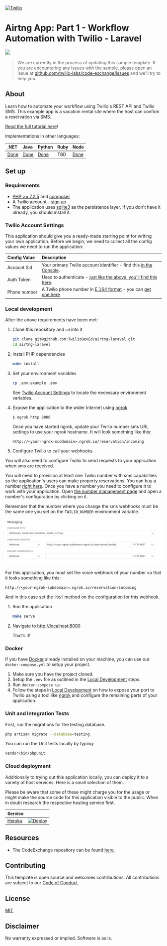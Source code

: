 <a  href="https://www.twilio.com">
<img  src="https://static0.twilio.com/marketing/bundles/marketing/img/logos/wordmark-red.svg"  alt="Twilio"  width="250"  />
</a>

# Airtng App: Part 1 - Workflow Automation with Twilio - Laravel

![](https://github.com/TwilioDevEd/airtng-laravel/workflows/Laravel/badge.svg)

> We are currently in the process of updating this sample template. If you are encountering any issues with the sample, please open an issue at [github.com/twilio-labs/code-exchange/issues](https://github.com/twilio-labs/code-exchange/issues) and we'll try to help you.

## About

Learn how to automate your workflow using Twilio's REST API and Twilio SMS. This example app is a vacation rental site where the host can confirm a reservation via SMS.

[Read the full tutorial here](https://www.twilio.com/docs/tutorials/walkthrough/workflow-automation/php/laravel)!

  Implementations in other languages:

| .NET | Java | Python | Ruby | Node |
| :--- | :--- | :----- | :-- | :--- |
| [Done](https://github.com/TwilioDevEd/airtng-csharp-dotnet-core)  | [Done](https://github.com/TwilioDevEd/airtng-servlets)  | [Done](https://github.com/TwilioDevEd/airtng-flask)    | TBD | [Done](https://github.com/TwilioDevEd/airtng-node)  |

## Set up

### Requirements

- [PHP >= 7.2.5](https://www.php.net/) and [composer](https://getcomposer.org/)
- A Twilio account - [sign up](https://www.twilio.com/try-twilio)
- The application uses [sqlite3](https://www.sqlite.org/) as the persistence layer. If you don't have it already, you should install it.

### Twilio Account Settings

This application should give you a ready-made starting point for writing your own application.
Before we begin, we need to collect all the config values we need to run the application:

| Config&nbsp;Value | Description                                                                                                                                                  |
| :---------------- | :----------------------------------------------------------------------------------------------------------------------------------------------------------- |
| Account&nbsp;Sid  | Your primary Twilio account identifier - find this [in the Console](https://www.twilio.com/console).                                                         |
| Auth&nbsp;Token   | Used to authenticate - [just like the above, you'll find this here](https://www.twilio.com/console).                                                         |
| Phone&nbsp;number | A Twilio phone number in [E.164 format](https://en.wikipedia.org/wiki/E.164) - you can [get one here](https://www.twilio.com/console/phone-numbers/incoming) |

### Local development

After the above requirements have been met:

1. Clone this repository and `cd` into it

    ```bash
    git clone git@github.com:TwilioDevEd/airtng-laravel.git
    cd airtng-laravel
    ```

1. Install PHP dependencies

    ```bash
    make install
    ```

1. Set your environment variables

    ```bash
    cp .env.example .env
    ```

    See [Twilio Account Settings](#twilio-account-settings) to locate the necessary environment variables.

1. Expose the application to the wider Internet using [ngrok](https://ngrok.com/)

   ```bash
   $ ngrok http 8000
   ```

   Once you have started ngrok, update your Twilio number sms URL settings to use your ngrok hostname. It will look something like this:

   ```
   http://<your-ngrok-subdomain>.ngrok.io/reservation/incoming
   ```

6. Configure Twilio to call your webhooks.

 You will also need to configure Twilio to send requests to your application when sms are received.

 You will need to provision at least one Twilio number with sms capabilities so the application's users can make property reservations. You can buy a number [right here](https://www.twilio.com/user/account/phone-numbers/search). Once you have a number you need to configure it to work with your application. Open [the number management page](https://www.twilio.com/user/account/phone-numbers/incoming) and open a number's configuration by clicking on it.

 Remember that the number where you change the sms webhooks must be the same one you set on the `TWILIO_NUMBER` environment variable.

 ![Configure Messaging](webhook.png)

 For this application, you must set the voice webhook of your number so that it looks something like this:

 ```
 http://<your-ngrok-subdomain>.ngrok.io/reservation/incoming
 ```

 And in this case set the `POST` method on the configuration for this webhook.

1. Run the application

    ```bash
    make serve
    ```

1. Navigate to [http://localhost:8000](http://localhost:8000)

    That's it!

### Docker

If you have [Docker](https://www.docker.com/) already installed on your machine, you can use our `docker-compose.yml` to setup your project.

1. Make sure you have the project cloned.
2. Setup the `.env` file as outlined in the [Local Development](#local-development) steps.
3. Run `docker-compose up`.
4. Follow the steps in [Local Development](#local-development) on how to expose your port to Twilio using a tool like [ngrok](https://ngrok.com/) and configure the remaining parts of your application.

### Unit and Integration Tests

First, run the migrations for the testing database.
```bash
php artisan migrate --database=testing
```

You can run the Unit tests locally by typing:
```bash
vendor/bin/phpunit
```

### Cloud deployment

Additionally to trying out this application locally, you can deploy it to a variety of host services. Here is a small selection of them.

Please be aware that some of these might charge you for the usage or might make the source code for this application visible to the public. When in doubt research the respective hosting service first.

| Service                           |                                                                                                                                                                                                                           |
| :-------------------------------- | :------------------------------------------------------------------------------------------------------------------------------------------------------------------------------------------------------------------------ |
| [Heroku](https://www.heroku.com/) | [![Deploy](https://www.herokucdn.com/deploy/button.svg)](https://heroku.com/deploy)                                                                                                                                       |

## Resources

- The CodeExchange repository can be found [here](https://github.com/twilio-labs/code-exchange/).

## Contributing

This template is open source and welcomes contributions. All contributions are subject to our [Code of Conduct](https://github.com/twilio-labs/.github/blob/master/CODE_OF_CONDUCT.md).

## License

[MIT](http://www.opensource.org/licenses/mit-license.html)

## Disclaimer

No warranty expressed or implied. Software is as is.

[twilio]: https://www.twilio.com
